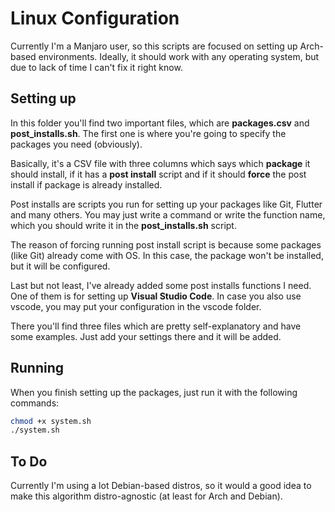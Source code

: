 # Linux Configuration

Currently I'm a Manjaro user, so this scripts are focused on setting up Arch-based environments. Ideally, it should work with any operating system, but due to lack of time I can't fix it right know.

## Setting up

In this folder you'll find two important files, which are **packages.csv** and **post_installs.sh**. The first one is where you're going to specify the packages you need (obviously).

Basically, it's a CSV file with three columns which says which **package** it should install, if it has a **post install** script and if it should **force** the post install if package is already installed.

Post installs are scripts you run for setting up your packages like Git, Flutter and many others. You may just write a command or write the function name, which you should write it in the **post_installs.sh** script.

The reason of forcing running post install script is because some packages (like Git) already come with OS. In this case, the package won't be installed, but it will be configured.

Last but not least, I've already added some post installs functions I need. One of them is for setting up **Visual Studio Code**. In case you also use vscode, you may put your configuration in the vscode folder.

There you'll find three files which are pretty self-explanatory and have some examples. Just add your settings there and it will be added.

## Running

When you finish setting up the packages, just run it with the following commands:

```bash
chmod +x system.sh
./system.sh
```

## To Do

Currently I'm using a lot Debian-based distros, so it would a good idea to make this algorithm distro-agnostic (at least for Arch and Debian).
